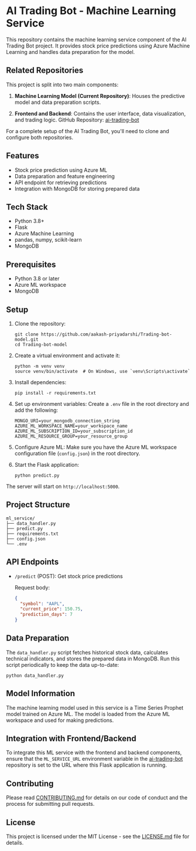 # AI Trading Bot - Machine Learning Service

This repository contains the machine learning service component of the AI Trading Bot project. It provides stock price predictions using Azure Machine Learning and handles data preparation for the model.

## Related Repositories

This project is split into two main components:

1. **Machine Learning Model (Current Repository)**: 
   Houses the predictive model and data preparation scripts.
   
2. **Frontend and Backend**: 
   Contains the user interface, data visualization, and trading logic.
   GitHub Repository: [ai-trading-bot](https://github.com/aakash-priyadarshi/ai-trading-bot)

For a complete setup of the AI Trading Bot, you'll need to clone and configure both repositories.

## Features

- Stock price prediction using Azure ML
- Data preparation and feature engineering
- API endpoint for retrieving predictions
- Integration with MongoDB for storing prepared data

## Tech Stack

- Python 3.8+
- Flask
- Azure Machine Learning
- pandas, numpy, scikit-learn
- MongoDB

## Prerequisites

- Python 3.8 or later
- Azure ML workspace
- MongoDB

## Setup

1. Clone the repository:
   ```
   git clone https://github.com/aakash-priyadarshi/Trading-bot-model.git
   cd Trading-bot-model
   ```

2. Create a virtual environment and activate it:
   ```
   python -m venv venv
   source venv/bin/activate  # On Windows, use `venv\Scripts\activate`
   ```

3. Install dependencies:
   ```
   pip install -r requirements.txt
   ```

4. Set up environment variables:
   Create a `.env` file in the root directory and add the following:
   ```
   MONGO_URI=your_mongodb_connection_string
   AZURE_ML_WORKSPACE_NAME=your_workspace_name
   AZURE_ML_SUBSCRIPTION_ID=your_subscription_id
   AZURE_ML_RESOURCE_GROUP=your_resource_group
   ```

5. Configure Azure ML:
   Make sure you have the Azure ML workspace configuration file (`config.json`) in the root directory.

6. Start the Flask application:
   ```
   python predict.py
   ```

The server will start on `http://localhost:5000`.

## Project Structure

```
ml_service/
├── data_handler.py
├── predict.py
├── requirements.txt
├── config.json
└── .env
```

## API Endpoints

- `/predict` (POST): Get stock price predictions

  Request body:
  ```json
  {
    "symbol": "AAPL",
    "current_price": 150.75,
    "prediction_days": 7
  }
  ```

## Data Preparation

The `data_handler.py` script fetches historical stock data, calculates technical indicators, and stores the prepared data in MongoDB. Run this script periodically to keep the data up-to-date:

```
python data_handler.py
```

## Model Information

The machine learning model used in this service is a Time Series Prophet model trained on Azure ML. The model is loaded from the Azure ML workspace and used for making predictions.

## Integration with Frontend/Backend

To integrate this ML service with the frontend and backend components, ensure that the `ML_SERVICE_URL` environment variable in the [ai-trading-bot](https://github.com/aakash-priyadarshi/ai-trading-bot) repository is set to the URL where this Flask application is running.

## Contributing

Please read [CONTRIBUTING.md](CONTRIBUTING.md) for details on our code of conduct and the process for submitting pull requests.

## License

This project is licensed under the MIT License - see the [LICENSE.md](LICENSE.md) file for details.
